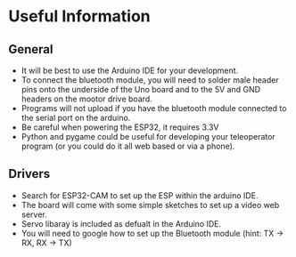 # Useful Information

## General
- It will be best to use the Arduino IDE for your development.
- To connect the bluetooth module, you will need to solder male header pins onto the underside of the Uno board and to the 5V and GND headers on the mootor drive board.
- Programs will not upload if you have the bluetooth module connected to the serial port on the arduino.
- Be careful when powering the ESP32, it requires 3.3V
- Python and pygame could be useful for developing your teleoperator program (or you could do it all web based or via a phone).


## Drivers
- Search for ESP32-CAM to set up the ESP within the arduino IDE.
- The board will come with some simple sketches to set up a video web server.
- Servo libaray is included as defualt in the Arduino IDE.
- You will need to google how to set up the Bluetooth module (hint: TX -> RX, RX -> TX)
